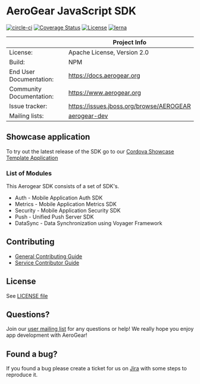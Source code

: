 # AeroGear JavaScript SDK

[![circle-ci](https://img.shields.io/circleci/project/github/aerogear/aerogear-js-sdk/master.svg)](https://circleci.com/gh/aerogear/aerogear-js-sdk)
[![Coverage Status](https://coveralls.io/repos/github/aerogear/aerogear-js-sdk/badge.svg?branch=master)](https://coveralls.io/github/aerogear/aerogear-js-sdk?branch=master)
[![License](https://img.shields.io/badge/-Apache%202.0-blue.svg)](https://opensource.org/s/Apache-2.0)
[![lerna](https://img.shields.io/badge/maintained%20with-lerna-cc00ff.svg)](https://lernajs.io/)

|                 | Project Info                                                     |
| --------------- | ---------------------------------------------------------------- |
| License:        | Apache License, Version 2.0                                      |
| Build:          | NPM                                                              |
| End User Documentation:  | https://docs.aerogear.org|
| Community Documentation: | https://www.aerogear.org             |
| Issue tracker:  | https://issues.jboss.org/browse/AEROGEAR                        |
| Mailing lists:  | [aerogear-dev](https://groups.google.com/forum/#!forum/aerogear) |

## Showcase application

To try out the latest release of the SDK go to our [Cordova Showcase Template Application](https://github.com/aerogear/cordova-showcase-template)

### List of Modules

This Aerogear SDK consists of a set of SDK's.

- Auth - Mobile Application Auth SDK
- Metrics - Mobile Application Metrics SDK
- Security - Mobile Application Security SDK
- Push - Unified Push Server SDK
- DataSync - Data Synchronization using Voyager Framework


## Contributing

- [General Contributing Guide](https://github.com/aerogear/aerogear-js-sdk/blob/master/CONTRIBUTING.md)
- [Service Contributor Guide](https://github.com/aerogear/aerogear-js-sdk/blob/master/docs/contrib/contributing-guide.adoc)

## License

 See [LICENSE file](https://github.com/aerogear/aerogear-js-sdk/blob/master/LICENSE)

## Questions?

Join our [user mailing list](https://groups.google.com/forum/#!forum/aerogear) for any questions or help! We really hope you enjoy app development with AeroGear!

## Found a bug?

If you found a bug please create a ticket for us on [Jira](https://issues.jboss.org/browse/AEROGEAR) with some steps to reproduce it.
